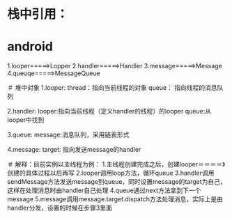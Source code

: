 # 栈中引用：
# android
1.looper=====>Lopper
2.handler=====>Handler
3.message=====>Message
4.queuqe=====>MessageQueue


＃ 堆中对象
1.looper:
    thread：指向当前线程的对象
    queue： 指向线程的消息队列
    
2.handler:
    looper:指向当前线程（定义handler的线程）的looper
    queue:从looper中找到

3.queue:
    message:消息队列，采用链表形式

4.message:
    target: 指向发送message的handler
    
＃ 解释：目前实例以主线程为例：
  1.主线程创建完成之后，创建looper＝＝＝＝》创建的具体过程以后再写
  2.looper调用loop方法，循环queue
  3.handler调用sendMessage方法发送message到queue，同时设置message的target为自己，这样在处理消息时由handler自己处理
  4.queue通过next方法拿到下一个message
  5.message调用message.target.dispatch方法处理消息，实际上是由handler分发，设置的时候在步骤3里面
 

  
